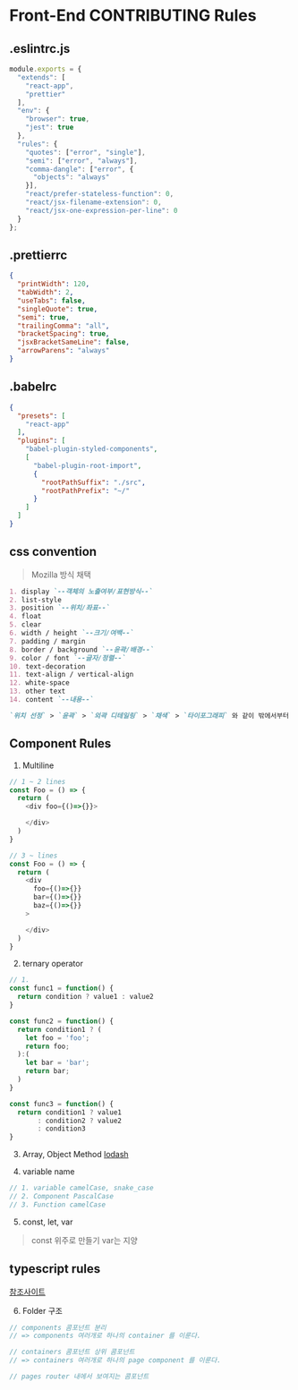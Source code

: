 # Front-End CONTRIBUTING Rules

## .eslintrc.js

```js
module.exports = {
  "extends": [
    "react-app",
    "prettier"
  ],
  "env": {
    "browser": true,
    "jest": true
  },
  "rules": {
    "quotes": ["error", "single"],
    "semi": ["error", "always"],
    "comma-dangle": ["error", {
      "objects": "always"
    }],
    "react/prefer-stateless-function": 0,
    "react/jsx-filename-extension": 0,
    "react/jsx-one-expression-per-line": 0
  }
};
```

## .prettierrc

```json
{
  "printWidth": 120,
  "tabWidth": 2,
  "useTabs": false,
  "singleQuote": true,
  "semi": true,
  "trailingComma": "all",
  "bracketSpacing": true,
  "jsxBracketSameLine": false,
  "arrowParens": "always"
}
```

## .babelrc

```json
{
  "presets": [
    "react-app"
  ],
  "plugins": [
    "babel-plugin-styled-components",
    [
      "babel-plugin-root-import",
      {
        "rootPathSuffix": "./src",
        "rootPathPrefix": "~/"
      }
    ]
  ]
}
```

## css convention
> Mozilla 방식 채택

```markdown
1. display `--객체의 노출여부/표현방식--`
2. list-style
3. position `--위치/좌표--`
4. float
5. clear
6. width / height `--크기/여백--`
7. padding / margin
8. border / background `--윤곽/배경--`
9. color / font `--글자/정렬--`
10. text-decoration
11. text-align / vertical-align
12. white-space
13. other text
14. content `--내용--`

`위치 선정` > `윤곽` > `외곽 디테일링` > `채색` > `타이포그래피` 와 같이 밖에서부터 안쪽으로의 흐름이다.
```

## Component Rules

1. Multiline 
```javascript
// 1 ~ 2 lines
const Foo = () => {
  return (
    <div foo={()=>{}}>

    </div>
  )
}

// 3 ~ lines
const Foo = () => {
  return (
    <div
      foo={()=>{}}
      bar={()=>{}}
      baz={()=>{}}
    >

    </div>
  )
}
```

2. ternary operator
```javascript
// 1. 
const func1 = function() {
  return condition ? value1 : value2
}

const func2 = function() {
  return condition1 ? (
    let foo = 'foo';
    return foo;
  ):(
    let bar = 'bar';
    return bar;
  )
}

const func3 = function() {
  return condition1 ? value1
       : condition2 ? value2
       : condition3
}
```

3. Array, Object Method
[lodash](https://lodash.com/docs/4.17.15)

4. variable name

```js
// 1. variable camelCase, snake_case
// 2. Component PascalCase
// 3. Function camelCase
```

5. const, let, var
> const 위주로 만들기
> var는 지양

## typescript rules
[참조사이트](https://medium.com/@martin_hotell/10-typescript-pro-tips-patterns-with-or-without-react-5799488d6680)

6. Folder 구조

```js
// components 콤포넌트 분리
// => components 여러개로 하나의 container 를 이룬다.

// containers 콤포넌트 상위 콤포넌트
// => containers 여러개로 하나의 page component 를 이룬다.

// pages router 내에서 보여지는 콤포넌트
```



